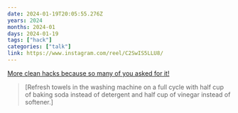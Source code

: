 ```yaml
---
date: 2024-01-19T20:05:55.276Z
years: 2024
months: 2024-01
days: 2024-01-19
tags: ["hack"]
categories: ["talk"]
link: https://www.instagram.com/reel/C2SwIS5LLU8/
---
```

[More clean hacks because so many of you asked for it!](https://www.instagram.com/reel/C2SwIS5LLU8/)

> [Refresh towels in the washing machine on a full cycle with half cup of baking soda instead of detergent and half cup of vinegar instead of softener.]
